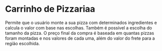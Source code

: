 # Carrinho de Pizzariaa

Permite que o usuário monte a sua pizza com determinados ingredientes e calcula o valor com base nas escolhas. Também é possível a escolha do tamanho da pizza. O preço final da compra é baseada em quantas pizzas foram montadas e nos valores de cada uma, além do valor do frete para a região escolhida.
